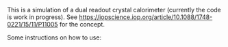 This is a simulation of a dual readout crystal calorimeter (currently the code is work in progress).  See https://iopscience.iop.org/article/10.1088/1748-0221/15/11/P11005 for the concept.

Some instructions on how to use:


  




